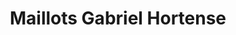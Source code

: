 ---
title: "Maillots Gabriel Hortense"
url: /mcmasterville/maillots-gabriel-hortense/
shop: tailor
---